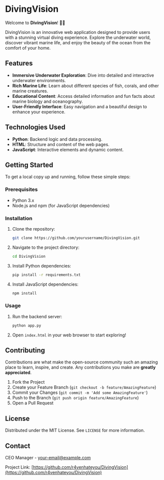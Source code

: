 # DivingVision

Welcome to **DivingVision**! 🌊✨

DivingVision is an innovative web application designed to provide users with a stunning virtual diving experience. Explore the underwater world, discover vibrant marine life, and enjoy the beauty of the ocean from the comfort of your home. 

## Features

- **Immersive Underwater Exploration**: Dive into detailed and interactive underwater environments.
- **Rich Marine Life**: Learn about different species of fish, corals, and other marine creatures.
- **Educational Content**: Access detailed information and fun facts about marine biology and oceanography.
- **User-Friendly Interface**: Easy navigation and a beautiful design to enhance your experience.

## Technologies Used

- **Python**: Backend logic and data processing.
- **HTML**: Structure and content of the web pages.
- **JavaScript**: Interactive elements and dynamic content.

## Getting Started

To get a local copy up and running, follow these simple steps:

### Prerequisites

- Python 3.x
- Node.js and npm (for JavaScript dependencies)

### Installation

1. Clone the repository:
    ```sh
    git clone https://github.com/yourusername/DivingVision.git
    ```
2. Navigate to the project directory:
    ```sh
    cd DivingVision
    ```
3. Install Python dependencies:
    ```sh
    pip install -r requirements.txt
    ```
4. Install JavaScript dependencies:
    ```sh
    npm install
    ```

### Usage

1. Run the backend server:
    ```sh
    python app.py
    ```
2. Open `index.html` in your web browser to start exploring!

## Contributing

Contributions are what make the open-source community such an amazing place to learn, inspire, and create. Any contributions you make are **greatly appreciated**.

1. Fork the Project
2. Create your Feature Branch (`git checkout -b feature/AmazingFeature`)
3. Commit your Changes (`git commit -m 'Add some AmazingFeature'`)
4. Push to the Branch (`git push origin feature/AmazingFeature`)
5. Open a Pull Request

## License

Distributed under the MIT License. See `LICENSE` for more information.

## Contact

CEO Manager - [your-email@example.com](mailto:r4venhateyou@example.com)

Project Link: [https://github.com/r4venhateyou/DivingVision](https://github.com/r4venhateyou/DivingVision)

